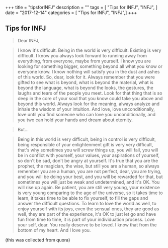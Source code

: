 +++
title = "tipsforINFJ"
description = ""
tags = [
   "Tips for INFJ",
    "INFJ",
]
date = "2017-12-14"
categories = [
    "Tips for INFJ",
    "INFJ",]
+++

## Tips for INFJ

> Dear INFJ,

> I know it's difficult. Being in the world is very difficult. Existing is very difficult. I know you always look forward to running away from everything, from everyone, maybe from yourself. I know you are looking for something bigger, something beyond all what you know or everyone know. I know nothing will satisfy you in the dust and ashes of this world. So, dear, look for it. Always remember that you were gifted to see what is beyond, what is beyond the material, what is beyond the language, what is beyond the looks, the gestures, the laughs and tears of the people you meet. Look for that thing that is so deep in the core of your soul that you know could take you above and beyond this world. Always look for the meaning, always analyze and inhale the wisdom of your intuition. And love, love unconditionally, love until you find someone who can love you unconditionally, and you two can hold your hands and dream about eternity.

> But…

> Being in this world is very difficult, being in control is very difficult, being responsible of your enlightenment gift is very very difficult, that's why sometimes you will screw things up, you will fail, you will be in conflict with yourself, your values, your aspirations of yourself, so don't be sad, don't be angry at yourself. It's true that you are the prophet, the magician, the wise, but still you are a human, so always remember you are a human, you are not perfect, dear, you are trying, and you will be doing your best, and you will be rewarded for that, but sometimes you will just be weak and undetermined, and it's OK. You will rise up again. Be patient, you are still very young, your existence is very young comparing to the age of the universe, so it takes time to learn, it takes time to be able to fix yourself, to fill the gaps and answer the difficult questions. To learn to love the world as well, to enjoy yourself with its joys, even the sensual ones, they are good as well, they are part of the experience, it's OK to just let go and have fun from time to time, it is part of your individuation process. Love your self, dear. You really deserve to be loved. I know that from the bottom of my heart. And I love you.

(this was collected from quora)